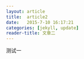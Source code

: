 ```yaml
---
layout: article
title:  article2
date:   2015-7-10 16:17:21
categories: [jekyll, update]
reader-title: 文章二
---
```


测试一